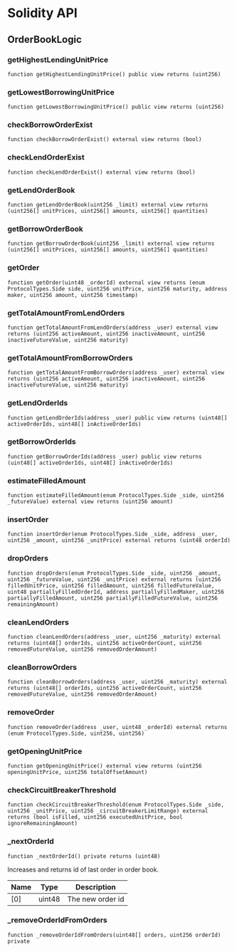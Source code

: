 # Solidity API

## OrderBookLogic

### getHighestLendingUnitPrice

```solidity
function getHighestLendingUnitPrice() public view returns (uint256)
```

### getLowestBorrowingUnitPrice

```solidity
function getLowestBorrowingUnitPrice() public view returns (uint256)
```

### checkBorrowOrderExist

```solidity
function checkBorrowOrderExist() external view returns (bool)
```

### checkLendOrderExist

```solidity
function checkLendOrderExist() external view returns (bool)
```

### getLendOrderBook

```solidity
function getLendOrderBook(uint256 _limit) external view returns (uint256[] unitPrices, uint256[] amounts, uint256[] quantities)
```

### getBorrowOrderBook

```solidity
function getBorrowOrderBook(uint256 _limit) external view returns (uint256[] unitPrices, uint256[] amounts, uint256[] quantities)
```

### getOrder

```solidity
function getOrder(uint48 _orderId) external view returns (enum ProtocolTypes.Side side, uint256 unitPrice, uint256 maturity, address maker, uint256 amount, uint256 timestamp)
```

### getTotalAmountFromLendOrders

```solidity
function getTotalAmountFromLendOrders(address _user) external view returns (uint256 activeAmount, uint256 inactiveAmount, uint256 inactiveFutureValue, uint256 maturity)
```

### getTotalAmountFromBorrowOrders

```solidity
function getTotalAmountFromBorrowOrders(address _user) external view returns (uint256 activeAmount, uint256 inactiveAmount, uint256 inactiveFutureValue, uint256 maturity)
```

### getLendOrderIds

```solidity
function getLendOrderIds(address _user) public view returns (uint48[] activeOrderIds, uint48[] inActiveOrderIds)
```

### getBorrowOrderIds

```solidity
function getBorrowOrderIds(address _user) public view returns (uint48[] activeOrderIds, uint48[] inActiveOrderIds)
```

### estimateFilledAmount

```solidity
function estimateFilledAmount(enum ProtocolTypes.Side _side, uint256 _futureValue) external view returns (uint256 amount)
```

### insertOrder

```solidity
function insertOrder(enum ProtocolTypes.Side _side, address _user, uint256 _amount, uint256 _unitPrice) external returns (uint48 orderId)
```

### dropOrders

```solidity
function dropOrders(enum ProtocolTypes.Side _side, uint256 _amount, uint256 _futureValue, uint256 _unitPrice) external returns (uint256 filledUnitPrice, uint256 filledAmount, uint256 filledFutureValue, uint48 partiallyFilledOrderId, address partiallyFilledMaker, uint256 partiallyFilledAmount, uint256 partiallyFilledFutureValue, uint256 remainingAmount)
```

### cleanLendOrders

```solidity
function cleanLendOrders(address _user, uint256 _maturity) external returns (uint48[] orderIds, uint256 activeOrderCount, uint256 removedFutureValue, uint256 removedOrderAmount)
```

### cleanBorrowOrders

```solidity
function cleanBorrowOrders(address _user, uint256 _maturity) external returns (uint48[] orderIds, uint256 activeOrderCount, uint256 removedFutureValue, uint256 removedOrderAmount)
```

### removeOrder

```solidity
function removeOrder(address _user, uint48 _orderId) external returns (enum ProtocolTypes.Side, uint256, uint256)
```

### getOpeningUnitPrice

```solidity
function getOpeningUnitPrice() external view returns (uint256 openingUnitPrice, uint256 totalOffsetAmount)
```

### checkCircuitBreakerThreshold

```solidity
function checkCircuitBreakerThreshold(enum ProtocolTypes.Side _side, uint256 _unitPrice, uint256 _circuitBreakerLimitRange) external returns (bool isFilled, uint256 executedUnitPrice, bool ignoreRemainingAmount)
```

### _nextOrderId

```solidity
function _nextOrderId() private returns (uint48)
```

Increases and returns id of last order in order book.

| Name | Type | Description |
| ---- | ---- | ----------- |
| [0] | uint48 | The new order id |

### _removeOrderIdFromOrders

```solidity
function _removeOrderIdFromOrders(uint48[] orders, uint256 orderId) private
```

